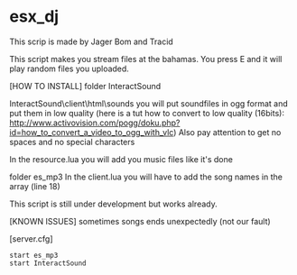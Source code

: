 # esx_dj

This scrip is made by Jager Bom and Tracid

This script makes you stream files at the bahamas. You press E and it will play random files you uploaded.


[HOW TO INSTALL]
folder InteractSound

InteractSound\client\html\sounds 
you will put soundfiles in ogg format and put them in low quality (here is a tut how to convert to low quality (16bits): http://www.activovision.com/pogg/doku.php?id=how_to_convert_a_video_to_ogg_with_vlc)
Also pay attention to get no spaces and no special characters


In the resource.lua you will add you music files like it's done

folder es_mp3
In the client.lua you will have to add the song names in the array (line 18)


This script is still under development but works already.



[KNOWN ISSUES]
sometimes songs ends unexpectedly (not our fault)


[server.cfg]
```
start es_mp3
start InteractSound
```
